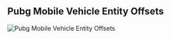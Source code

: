 ## Pubg Mobile Vehicle Entity Offsets

![Pubg Mobile Vehicle Entity Offsets](https://raw.githubusercontent.com/atiksoftware/pubg_mobile_memory_hacking_examples/master/Offsets/images/ReClassVehicle.png "Pubg Mobile Vehicle Entity Offsets")
 